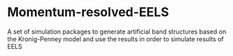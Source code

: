 # Momentum-resolved-EELS

A set of simulation packages to generate artificial band structures based on the Kronig-Penney model and use the results in order to simulate results of EELS 
